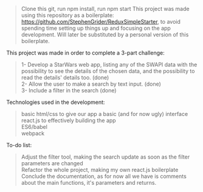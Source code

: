 >Clone this git, run npm install, run npm start
This project was made using this repository as a boilerplate: https://github.com/StephenGrider/ReduxSimpleStarter, to avoid spending time setting up things up and focusing on the app development. Will later be substituted by a personal version of this boilerplate.

This project was made in order to complete a 3-part challenge:
  >1- Develop a StarWars web app, listing any of the SWAPI data with the possibility to see the details of the chosen data, and the possibility to read the details' details too. (done) <br />
  >2- Allow the user to make a search by text input. (done) <br />
  >3- Include a filter in the search (done)
  
Technologies used in the development:
  >basic html/css to give our app a basic (and for now ugly) interface <br />
  >react.js to effectively building the app <br />
  >ES6/babel <br />
  >webpack <br />
  
To-do list:
  >Adjust the filter tool, making the search update as soon as the filter parameters are changed <br />
  >Refactor the whole project, making my own react.js boilerplate <br />
  >Conclude the documentation, as for now all we have is comments about the main functions, it's parameters and returns. <br />
